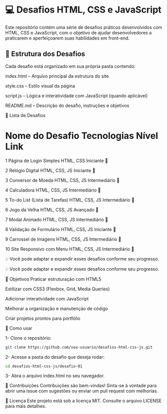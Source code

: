 # 💻 Desafios HTML, CSS e JavaScript
Este repositório contém uma série de desafios práticos desenvolvidos com HTML, CSS e JavaScript, com o objetivo de ajudar desenvolvedores a praticarem e aperfeiçoarem suas habilidades em front-end.

## 📁 Estrutura dos Desafios
Cada desafio está organizado em sua própria pasta contendo:

index.html – Arquivo principal da estrutura do site

style.css – Estilo visual da página

script.js – Lógica e interatividade com JavaScript (quando aplicável)

README.md – Descrição do desafio, instruções e objetivos

📌 Lista de Desafios
#	Nome do Desafio	Tecnologias	Nível	Link

1	Página de Login Simples	HTML, CSS	Iniciante	🔗

2	Relógio Digital	HTML, CSS, JS	Iniciante	🔗

3	Conversor de Moeda	HTML, CSS, JS	Intermediário	🔗

4	Calculadora	HTML, CSS, JS	Intermediário	🔗

5	To-do List (Lista de Tarefas)	HTML, CSS, JS	Intermediário	🔗

6	Jogo da Velha	HTML, CSS, JS	Avançado	🔗

7	Modal Animado	HTML, CSS, JS	Intermediário	🔗

8	Validação de Formulário	HTML, CSS, JS	Iniciante	🔗

9	Carrossel de Imagens	HTML, CSS, JS	Intermediário	🔗

10	Site Responsivo com Menu	HTML, CSS, JS	Intermediário	🔗


💡 Você pode adaptar e expandir esses desafios conforme seu progresso.

💡 Você pode adaptar e expandir esses desafios conforme seu progresso.

🎯 Objetivos
Praticar estruturação com HTML5

Estilizar com CSS3 (Flexbox, Grid, Media Queries)

Adicionar interatividade com JavaScript

Melhorar a organização e manutenção de código

Criar projetos prontos para portfólio

🚀 Como usar

1- Clone o repositório:

```bash
git clone https://github.com/seu-usuario/desafios-html-css-js.git
```

2- Acesse a pasta do desafio que deseja rodar:

```bash
cd desafios-html-css-js/desafio-01
```

3- Abra o arquivo index.html no seu navegador.

🤝 Contribuições
Contribuições são bem-vindas! Sinta-se à vontade para abrir uma issue com sugestões ou enviar um pull request com melhorias.

📜 Licença
Este projeto está sob a licença MIT. Consulte o arquivo LICENSE para mais detalhes.







